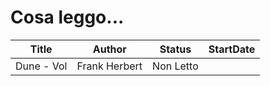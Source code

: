 # Cosa leggo...

| Title | Author | Status | StartDate | 
| --- | --- | --- | --- | 
| Dune - Vol | Frank Herbert | Non Letto |  | 
